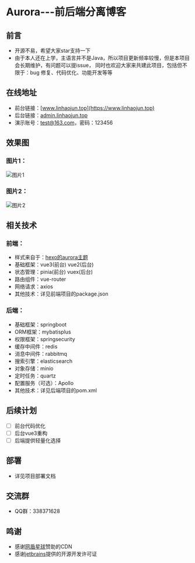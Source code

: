 # Aurora---前后端分离博客

## 前言

- 开源不易，希望大家star支持一下
- 由于本人还在上学，主语言并不是Java，所以项目更新频率较慢，但是本项目会长期维护，有问题可以提issue，
  同时也欢迎大家来共建此项目，包括但不限于：bug 修复、代码优化、功能开发等等

## 在线地址

- 前台链接：[www.linhaojun.top](https://www.linhaojun.top)
- 后台链接：[admin.linhaojun.top](https://admin.linhaojun.top)
- 演示账号：test@163.com，密码：123456

## 效果图

### 图片1：
![图片1](https://s3.bmp.ovh/imgs/2023/06/25/8a6ad38dfb27bb3a.png)

### 图片2：
![图片2](https://s3.bmp.ovh/imgs/2023/06/25/7036a13dc0a0488a.png)

## 相关技术

### 前端：

- 样式来自于：[hexo的aurora主题](https://github.com/auroral-ui/hexo-theme-aurora)
- 基础框架：vue3(前台) vue2(后台)
- 状态管理：pinia(前台) vuex(后台)
- 路由组件：vue-router
- 网络请求：axios
- 其他技术：详见前端项目的package.json

### 后端：

- 基础框架：springboot
- ORM框架：mybatisplus
- 权限框架：springsecurity
- 缓存中间件：redis
- 消息中间件：rabbitmq
- 搜索引擎：elasticsearch
- 对象存储：minio
- 定时任务：quartz
- 配置服务（可选）：Apollo
- 其他技术：详见后端项目的pom.xml

## 后续计划

- [ ] 前台代码优化
- [ ] 后台vue3重构
- [ ] 后端提供轻量化选择

## 部署

- 详见项目部署文档

## 交流群

- QQ群：338371628

## 鸣谢

- 感谢[网盾星球](https://cdn.netdun.net/)赞助的CDN
- 感谢[jetbrains](https://www.jetbrains.com/)提供的开源开发许可证
